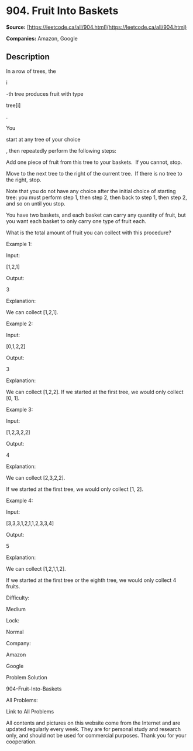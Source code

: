 # 904. Fruit Into Baskets

**Source:** [https://leetcode.ca/all/904.html](https://leetcode.ca/all/904.html)

**Companies:** Amazon, Google

## Description

In a row of trees, the

i

-th tree produces fruit with type

tree[i]

.

You

start at any tree of your choice

, then repeatedly perform the
        following steps:

Add one piece of fruit from this tree to your baskets.  If you cannot, stop.

Move to the next tree to the right of the current tree.  If there is no tree to the
            right, stop.

Note that you do not have any choice after the initial choice of starting tree: you must
        perform step 1, then step 2, then back to step 1, then step 2, and so on until you stop.

You have two baskets, and each basket can carry any quantity of fruit, but you want each
        basket to only carry one type of fruit each.

What is the total amount of fruit you can collect with this procedure?

Example 1:

Input:

[1,2,1]

Output:

3

Explanation:

We can collect [1,2,1].

Example 2:

Input:

[0,1,2,2]

Output:

3

Explanation:

We can collect [1,2,2].
If we started at the first tree, we would only collect [0, 1].

Example 3:

Input:

[1,2,3,2,2]

Output:

4

Explanation:

We can collect [2,3,2,2].

If we started at the first tree, we would only collect [1, 2].

Example 4:

Input:

[3,3,3,1,2,1,1,2,3,3,4]

Output:

5

Explanation:

We can collect [1,2,1,1,2].

If we started at the first tree or the eighth tree, we would only collect 4 fruits.

Difficulty:

Medium

Lock:

Normal

Company:

Amazon

Google

Problem Solution

904-Fruit-Into-Baskets

All Problems:

Link to All Problems

All contents and pictures on this website come from the Internet and are updated regularly every week. They are for personal study and research only, and should not be used for commercial purposes. Thank you for your cooperation.

